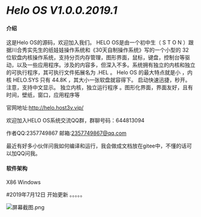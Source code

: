 #  **_Helo OS V1.0.0.2019.1_** 

####  **介绍** 
这是Helo OS的源码，欢迎加入我们。
HELO OS是由一个初中生（ S T O N ）跟据川合秀实先生的纸娃娃操作系统和《30天自制操作系统》写的一个小型的 32 位软盘内核操作系统，支持分页内存管理，图形界面，鼠标，键盘，控制台等驱动，以及一些应用程序。涉及的内容多，但深入不多。系统拥有独立的内核和独立的可执行程序，其可执行文件拓展名为 .HEL 。
Helo OS 的最大特点就是小 ，内核 HELO.SYS 只有 44.8K ，其大小一张软盘就容得下。
启动快速迅捷，秒开。
注意，支持中文显示。
独立内核，独立运行程序 。图形化界面，界面友好，且有时间，壁纸，窗口，应用程序等

官网地址:http://helo.host3v.vip/

欢迎加入HELO OS系统交流QQ群，群聊号码：644813094

作者QQ:2357749867
邮箱:2357749867@qq.com

最近有好多小伙伴问我如何编译和运行，我会做成文档放在gitee中，不懂的话可以加QQ问我。
#### 软件架构
X86 Windows

#2019年7月12日 开始更新 。。。。。

![](https://images.gitee.com/uploads/images/2019/0718/110350_5ee9cd5c_4803184.png "屏幕截图.png")